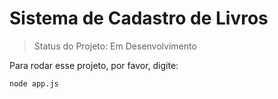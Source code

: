 # Sistema de Cadastro de Livros

> Status do Projeto: Em Desenvolvimento

Para rodar esse projeto, por favor, digite:
```
node app.js
```
